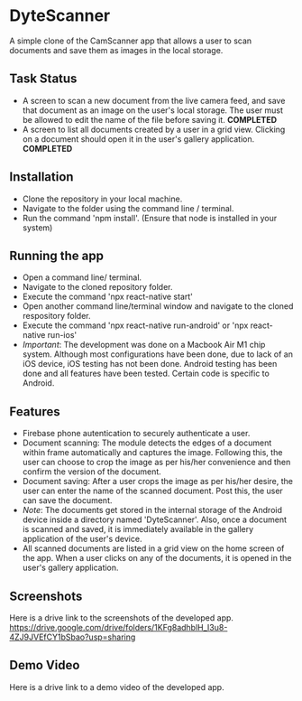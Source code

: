 # DyteScanner
A simple clone of the CamScanner app that allows a user to scan documents and save them as images in the local storage.

## Task Status
- A screen to scan a new document from the live camera feed, and save that document as an image on the user's local storage. The user must be allowed to edit the name of the file before saving it. **COMPLETED**
- A screen to list all documents created by a user in a grid view. Clicking on a document should open it in the user's gallery application. **COMPLETED**

## Installation
- Clone the repository in your local machine.
- Navigate to the folder using the command line / terminal.
- Run the command 'npm install'. (Ensure that node is installed in your system)

## Running the app
- Open a command line/ terminal.
- Navigate to the cloned repository folder.
- Execute the command 'npx react-native start'
- Open another command line/terminal window and navigate to the cloned respository folder.
- Execute the command 'npx react-native run-android' or 'npx react-native run-ios'
- *Important*: The development was done on a Macbook Air M1 chip system. Although most configurations have been done, due to lack of an iOS device, iOS testing has not been done. Android testing has been done and all features have been tested. Certain code is specific to Android.

## Features
- Firebase phone autentication to securely authenticate a user.
- Document scanning: The module detects the edges of a document within frame automatically and captures the image. Following this, the user can choose to crop the image as per his/her convenience and then confirm the version of the document.
- Document saving: After a user crops the image as per his/her desire, the user can enter the name of the scanned document. Post this, the user can save the document.
- *Note*: The documents get stored in the internal storage of the Android device inside a directory named 'DyteScanner'. Also, once a document is scanned and saved, it is immediately available in the gallery application of the user's device.
- All scanned documents are listed in a grid view on the home screen of the app. When a user clicks on any of the documents, it is opened in the user's gallery application.

## Screenshots
Here is a drive link to the screenshots of the developed app. https://drive.google.com/drive/folders/1KFg8adhblH_I3u8-4ZJ9JVEfCY1bSbao?usp=sharing

## Demo Video
Here is a drive link to a demo video of the developed app. 


